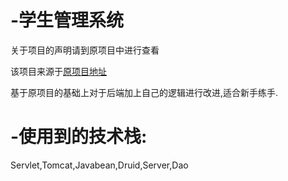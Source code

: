 # -学生管理系统

关于项目的声明请到原项目中进行查看

该项目来源于[原项目地址](https://github.com/zzh2910/StudentManager)

基于原项目的基础上对于后端加上自己的逻辑进行改进,适合新手练手.


# -使用到的技术栈:

Servlet,Tomcat,Javabean,Druid,Server,Dao




